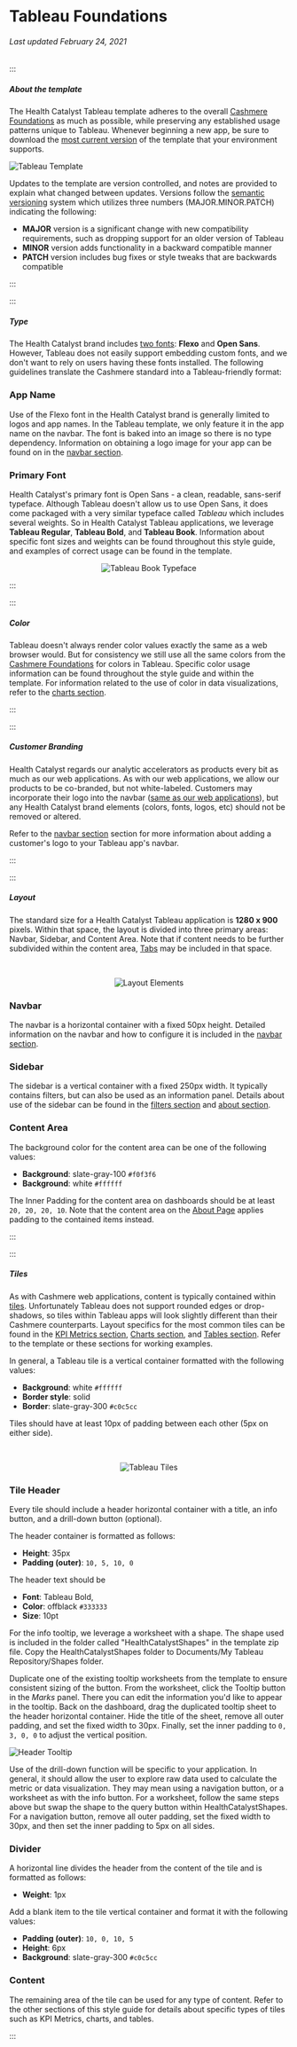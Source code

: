 # Tableau Foundations

###### Last updated February 24, 2021

:::

##### About the template

The Health Catalyst Tableau template adheres to the overall [Cashmere Foundations](/foundations) as much as possible, while preserving any established usage patterns unique to Tableau.
Whenever beginning a new app, be sure to download the [most current version](/analytics/tableau-template) of the template that your environment supports.

![Tableau Template](./assets/analytics/tableau/templatescreenshot.png "Tableau Template")

Updates to the template are version controlled, and notes are provided to explain what changed between updates.
Versions follow the [semantic versioning](https://semver.org/) system which utilizes three numbers (MAJOR.MINOR.PATCH) indicating the following:

- **MAJOR** version is a significant change with new compatibility requirements, such as dropping support for an older version of Tableau
- **MINOR** version adds functionality in a backward compatible manner
- **PATCH** version includes bug fixes or style tweaks that are backwards compatible

:::

:::

##### Type

The Health Catalyst brand includes [two fonts](/foundations/typography): **Flexo** and **Open Sans**. However, Tableau does not easily support embedding custom fonts, and we don't want to rely on users having these fonts installed. The following guidelines translate the Cashmere standard into a Tableau-friendly format:

### App Name

Use of the Flexo font in the Health Catalyst brand is generally limited to logos and app names. In the Tableau template, we only feature it in the app name on the navbar. The font is baked into an image so there is no type dependency. Information on obtaining a logo image for your app can be found on in the [navbar section](/analytics/tableau-navbar).

### Primary Font

Health Catalyst's primary font is Open Sans - a clean, readable, sans-serif typeface.
Although Tableau doesn't allow us to use Open Sans, it does come packaged with a very similar typeface called *Tableau* which includes several weights.
So in Health Catalyst Tableau applications, we leverage **Tableau Regular**, **Tableau Bold**, and **Tableau Book**.
Information about specific font sizes and weights can be found throughout this style guide, and examples of correct usage can be found in the template.

<div style="text-align:center">

![Tableau Book Typeface](./assets/analytics/tableau/tableaubook.png "Tableau Book Typeface")

</div>

:::

:::

##### Color

Tableau doesn't always render color values exactly the same as a web browser would.
But for consistency we still use all the same colors from the [Cashmere Foundations](/foundations/color) for colors in Tableau.
Specific color usage information can be found throughout the style guide and within the template.
For information related to the use of color in data visualizations, refer to the [charts section](/analytics/tableau-charts).

:::

:::

##### Customer Branding

Health Catalyst regards our analytic accelerators as products every bit as much as our web applications.
As with our web applications, we allow our products to be co-branded, but not white-labeled.
Customers may incorporate their logo into the navbar ([same as our web applications](/web/components/navbar/examples?section=navbar-cobrand)),
but any Health Catalyst brand elements (colors, fonts, logos, etc) should not be removed or altered.

Refer to the [navbar section](/analytics/tableau-navbar) section for more information about adding a customer's logo to your Tableau app's navbar.

:::

:::

##### Layout

The standard size for a Health Catalyst Tableau application is **1280 x 900** pixels.
Within that space, the layout is divided into three primary areas: Navbar, Sidebar, and Content Area.
Note that if content needs to be further subdivided within the content area, [Tabs](/analytics/tableau-tabs) may be included in that space.

<div style="text-align:center"><br>

![Layout Elements](./assets/analytics/tableau/layoutelements.png "Layout Elements")

</div>

### Navbar

The navbar is a horizontal container with a fixed 50px height.
Detailed information on the navbar and how to configure it is included in the [navbar section](/analytics/tableau-navbar).

### Sidebar

The sidebar is a vertical container with a fixed 250px width.
It typically contains filters, but can also be used as an information panel.
Details about use of the sidebar can be found in the [filters section](/analytics/tableau-filters) and [about section](/analytics/tableau-about).

### Content Area

The background color for the content area can be one of the following values:
- **Background**: slate-gray-100 `#f0f3f6`
- **Background**: white `#ffffff`

The Inner Padding for the content area on dashboards should be at least `20, 20, 20, 10`.
Note that the content area on the [About Page](/analytics/tableau-about) applies padding to the contained items instead.

:::

:::

##### Tiles

As with Cashmere web applications, content is typically contained within [tiles](/web/components/tile).
Unfortunately Tableau does not support rounded edges or drop-shadows, so tiles within Tableau apps will look slightly different than their Cashmere counterparts.
Layout specifics for the most common tiles can be found in the [KPI Metrics section](/analytics/tableau-metrics), [Charts section](/analytics/tableau-charts), and [Tables section](/analytics/tableau-tables). Refer to the template or these sections for working examples.

In general, a Tableau tile is a vertical container formatted with the following values:
- **Background**: white `#ffffff`
- **Border style**: solid
- **Border**: slate-gray-300 `#c0c5cc`

Tiles should have at least 10px of padding between each other (5px on either side).

<div style="text-align:center"><br>

![Tableau Tiles](./assets/analytics/tableau/tiles.png "Tableau Tiles")

</div>

### Tile Header

Every tile should include a header horizontal container with a title, an info button, and a drill-down button (optional).

The header container is formatted as follows:
- **Height**: 35px
- **Padding (outer)**: `10, 5, 10, 0`

The header text should be
- **Font**: Tableau Bold,
- **Color**: offblack `#333333`
- **Size**: 10pt

For the info tooltip, we leverage a worksheet with a shape.
The shape used is included in the folder called "HealthCatalystShapes" in the template zip file.
Copy the HealthCatalystShapes folder to Documents/My Tableau Repository/Shapes folder.

Duplicate one of the existing tooltip worksheets from the template to ensure consistent sizing of the button.
From the worksheet, click the Tooltip button in the *Marks* panel.
There you can edit the information you'd like to appear in the tooltip.
Back on the dashboard, drag the duplicated tooltip sheet to the header horizontal container.
Hide the title of the sheet, remove all outer padding, and set the fixed width to 30px.
Finally, set the inner padding to `0, 3, 0, 0` to adjust the vertical position.

![Header Tooltip](./assets/analytics/tableau/tooltipsheet.png "Header Tooltip")

Use of the drill-down function will be specific to your application.
In general, it should allow the user to explore raw data used to calculate the metric or data visualization.
They may mean using a navigation button, or a worksheet as with the info button.
For a worksheet, follow the same steps above but swap the shape to the query button within HealthCatalystShapes.
For a navigation button, remove all outer padding, set the fixed width to 30px, and then set the inner padding to 5px on all sides.

### Divider

A horizontal line divides the header from the content of the tile and is formatted as follows:
- **Weight**: 1px

Add a blank item to the tile vertical container and format it with the following values:
- **Padding (outer)**: `10, 0, 10, 5`
- **Height**: 6px
- **Background**: slate-gray-300 `#c0c5cc`

### Content

The remaining area of the tile can be used for any type of content.
Refer to the other sections of this style guide for details about specific types of tiles such as KPI Metrics, charts, and tables.

:::
